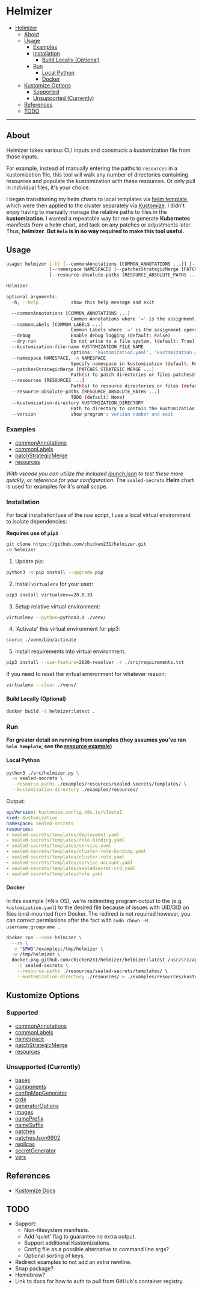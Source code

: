 # Helmizer

- [Helmizer](#helmizer)
  - [About](#about)
  - [Usage](#usage)
    - [Examples](#examples)
    - [Installation](#installation)
      - [Build Locally (Optional)](#build-locally-optional)
    - [Run](#run)
      - [Local Python](#local-python)
      - [Docker](#docker)
  - [Kustomize Options](#kustomize-options)
    - [Supported](#supported)
    - [Unsupported (Currently)](#unsupported-currently)
  - [References](#references)
  - [TODO](#todo)

---

## About

Helmizer takes various CLI inputs and constructs a kustomization file from those inputs.

For example, instead of manually entering the paths to `resources` in a kustomization file, this tool will walk any number of directories containing resources and populate the kustomization with these resources. Or only pull in individual files, it's your choice.

I began transitioning my helm charts to local templates via [helm template](https://helm.sh/docs/helm/helm_template/), which were then applied to the cluster separately via [Kustomize](https://kustomize.io/). I didn't enjoy having to manually manage the relative paths to files in the **kustomization**. I wanted a repeatable way for me to generate **Kubernetes** manifests from a helm chart, and tack on any patches or adjustments later. Thus, **helmizer**. **But `Helm` is in no way required to make this tool useful.**

## Usage

```bash
usage: helmizer [-h] [--commonAnnotations [COMMON_ANNOTATIONS ...]] [--commonLabels [COMMON_LABELS ...]] [--debug] [--dry-run] [--kustomization-file-name KUSTOMIZATION_FILE_NAME]
                [--namespace NAMESPACE] [--patchesStrategicMerge [PATCHES_STRATEGIC_MERGE ...]] [--resources [RESOURCES ...]]
                [--resource-absolute-paths [RESOURCE_ABSOLUTE_PATHS ...]] --kustomization-directory KUSTOMIZATION_DIRECTORY [--version]

Helmizer

optional arguments:
  -h, --help            show this help message and exit

  --commonAnnotations [COMMON_ANNOTATIONS ...]
                        Common Annotations where '=' is the assignment operator e.g linkerd.io/inject=enabled (default: None)
  --commonLabels [COMMON_LABELS ...]
                        Common Labels where '=' is the assignment operator e.g labelname=labelvalue (default: None)
  --debug               Enable debug logging (default: False)
  --dry-run             Do not write to a file system. (default: True)
  --kustomization-file-name KUSTOMIZATION_FILE_NAME
                        options: 'kustomization.yaml', 'kustomization.yml', 'Kustomization' (default: kustomization.yaml)
  --namespace NAMESPACE, -n NAMESPACE
                        Specify namespace in kustomization (default: None)
  --patchesStrategicMerge [PATCHES_STRATEGIC_MERGE ...]
                        Path(s) to patch directories or files patchesStrategicMerge (default: None)
  --resources [RESOURCES ...]
                        Path(s) to resource directories or files (default: None)
  --resource-absolute-paths [RESOURCE_ABSOLUTE_PATHS ...]
                        TODO (default: None)
  --kustomization-directory KUSTOMIZATION_DIRECTORY
                        Path to directory to contain the kustomization file (default: None)
  --version             show program's version number and exit
```

### Examples

- [commonAnnotations](examples/commonAnnotations/)
- [commonLabels](examples/commonLabels/)
- [patchStrategicMerge](examples/patchesStrategicMerge/)
- [resources](examples/resources/)

_With vscode you can utilize the included [launch.json](.vscode/launch.json) to test these more quickly, or reference for your configuration._
The `sealed-secrets` **Helm** chart is used for examples for it's small scope.

### Installation

For local installation/use of the raw script, I use a local virtual environment to isolate dependencies:

**Requires use of `pip3`**

```bash
git clone https://github.com/chicken231/helmizer.git
cd helmizer
```

1. Update pip:
```bash
python3 -m pip install --upgrade pip
```
2. Install `virtualenv` for your user:
```bash
pip3 install virtualenv==20.0.33
```
3. Setup relative virtual environment:
```bash
virtualenv --python=python3.9 ./venv/
```
4. 'Activate' this virtual environment for pip3:
```bash
source ./venv/bin/activate
```
5. Install requirements into virtual environment.
```bash
pip3 install --use-feature=2020-resolver -r ./src/requirements.txt
```

If you need to reset the virtual environment for whatever reason:
```bash
virtualenv --clear ./venv/
```

#### Build Locally (Optional)

```bash
docker build -t helmizer:latest .
```

### Run

**For greater detail on running from examples (they assumes you've ran `helm template`, see the [resource example](examples/resources/README.md))**

#### Local Python

```bash
python3 ./src/helmizer.py \
  -n sealed-secrets \
  --resource-paths ./examples/resources/sealed-secrets/templates/ \
  --kustomization-directory ./examples/resources/
```

Output:
```yaml
apiVersion: kustomize.config.k8s.io/v1beta1
kind: Kustomization
namespace: sealed-secrets
resources:
- sealed-secrets/templates/deployment.yaml
- sealed-secrets/templates/role-binding.yaml
- sealed-secrets/templates/service.yaml
- sealed-secrets/templates/cluster-role-binding.yaml
- sealed-secrets/templates/cluster-role.yaml
- sealed-secrets/templates/service-account.yaml
- sealed-secrets/templates/sealedsecret-crd.yaml
- sealed-secrets/templates/role.yaml
```

#### Docker

In this example (*Nix OS), we're redirecting program output to the (e.g. `kustomization.yaml`) to the desired file because of issues with UID/GID on files bind-mounted from Docker. The redirect is not required however, you can correct permissions after the fact with `sudo chown -R username:groupname .`.

```bash
docker run --name helmizer \
  --rm \
  -v "$PWD"/examples:/tmp/helmizer \
  -w /tmp/helmizer \
  docker.pkg.github.com/chicken231/helmizer/helmizer:latest /usr/src/app/helmizer.py \
    -n sealed-secrets \
    --resource-paths ./resources/sealed-secrets/templates/ \
    --kustomization-directory ./resources/ > ./examples/resources/kustomization.yaml
```

## Kustomize Options

### Supported

- [commonAnnotations](https://kubectl.docs.kubernetes.io/references/kustomize/commonannotations/)
- [commonLabels](https://kubectl.docs.kubernetes.io/references/kustomize/commonlabels/)
- [namespace](https://kubectl.docs.kubernetes.io/references/kustomize/namespace/)
- [patchStrategicMerge](https://kubectl.docs.kubernetes.io/references/kustomize/patchesstrategicmerge/)
- [resources](https://kubectl.docs.kubernetes.io/references/kustomize/resource/)

### Unsupported (Currently)

- [bases](https://kubectl.docs.kubernetes.io/references/kustomize/bases/)
- [components](https://kubectl.docs.kubernetes.io/references/kustomize/components/)
- [configMapGenerator](https://kubectl.docs.kubernetes.io/references/kustomize/configmapgenerator/)
- [crds](https://kubectl.docs.kubernetes.io/references/kustomize/crds/)
- [generatorOptions](https://kubectl.docs.kubernetes.io/references/kustomize/generatoroptions/)
- [images](https://kubectl.docs.kubernetes.io/references/kustomize/images/)
- [namePrefix](https://kubectl.docs.kubernetes.io/references/kustomize/nameprefix/)
- [nameSuffix](https://kubectl.docs.kubernetes.io/references/kustomize/namesuffix/)
- [patches](https://kubectl.docs.kubernetes.io/references/kustomize/patches/)
- [patchesJson6902](https://kubectl.docs.kubernetes.io/references/kustomize/patchesjson6902/)
- [replicas](https://kubectl.docs.kubernetes.io/references/kustomize/replicas/)
- [secretGenerator](https://kubectl.docs.kubernetes.io/references/kustomize/secretgenerator/)
- [vars](https://kubectl.docs.kubernetes.io/references/kustomize/vars/)

## References

- [Kustomize Docs](https://kubectl.docs.kubernetes.io/references/kustomize/)

## TODO

- Support:
  - Non-filesystem manifests.
  - Add 'quiet' flag to guarantee no extra output.
  - Support additional Kustomizations.
  - Config file as a possible alternative to command line args?
  - Optional sorting of keys.
- Redirect examples to not add an _extra_ newline.
- Snap package?
- Homebrew?
- Link to docs for how to auth to pull from GitHub's container registry.
